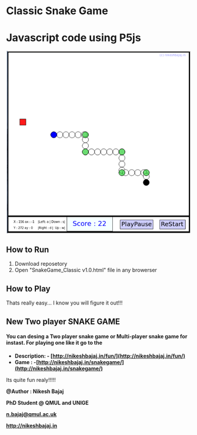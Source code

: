 # Classic Snake Game
# Javascript code using P5js
<p align="center">
  <img src="https://raw.githubusercontent.com/Nikeshbajaj/ClassicSnakeGame/master/Screenshot.png" width="500"/>
</p>

## How to Run
1. Download reposetory
2. Open "SnakeGame_Classic v1.0.html" file in any browerser

## How to Play
Thats really easy... I know you will figure it out!!!



## New Two player SNAKE GAME
#### You can desing a Two player snake game or Multi-player snake game for instast. For playing one like it go to the ###
* **Description: - [http://nikeshbajaj.in/fun/](http://nikeshbajaj.in/fun/)**
* **Game : -[http://nikeshbajaj.in/snakegame/](http://nikeshbajaj.in/snakegame/)**

Its quite fun realy!!!!!


**@Author : Nikesh Bajaj**

**PhD Student @ QMUL and UNIGE**

**n.bajaj@qmul.ac.uk**

**http://nikeshbajaj.in**
